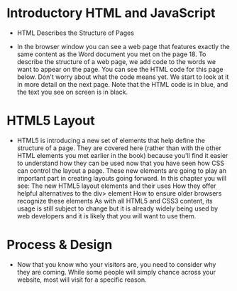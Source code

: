 # Introductory HTML and JavaScript

* HTML Describes the Structure of Pages

* In the browser window you can see a web page that features exactly
the same content as the Word document you met on the page 18. To describe the structure of a web page, we add code to the words we want to appear on the page.
You can see the HTML code for this page below. Don't worry about what the code means yet. We start to look at it in more detail on the next page. Note that the HTML code is in blue, and the text you see on screen is in black.

# HTML5 Layout

* HTML5 is introducing a new set of
elements that help define the structure of
a page.
They are covered here (rather than with the other HTML
elements you met earlier in the book) because you'll find
it easier to understand how they can be used now that you
have seen how CSS can control the layout a page. These
new elements are going to play an important part in creating
layouts going forward. In this chapter you will see:
The new HTML5 layout elements and their uses How they offer helpful alternatives to the div> element
How to ensure older browsers recognize these elements
As with all HTML5 and CSS3 content, its usage is still
subject to change but it is already widely being used by web
developers and it is likely that you will want to use them.

# Process & Design

* Now that you know who your visitors are, you
need to consider why they are coming. While
some people will simply chance across your
website, most will visit for a specific reason.